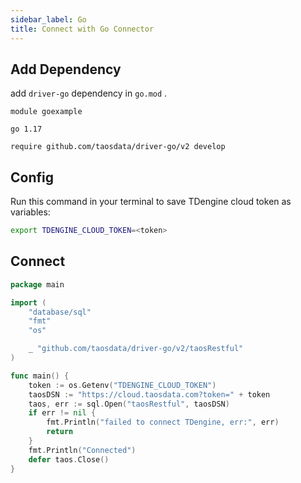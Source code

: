 ```yaml
---
sidebar_label: Go
title: Connect with Go Connector
---
```


## Add Dependency

add `driver-go` dependency in `go.mod` .

``` title="go.mod"
module goexample

go 1.17

require github.com/taosdata/driver-go/v2 develop
```

## Config

Run this command in your terminal to save TDengine cloud token as variables:

```bash
export TDENGINE_CLOUD_TOKEN=<token>
```

## Connect

```go
package main

import (
    "database/sql"
    "fmt"
    "os"

    _ "github.com/taosdata/driver-go/v2/taosRestful"
)

func main() {
    token := os.Getenv("TDENGINE_CLOUD_TOKEN")
    taosDSN := "https://cloud.taosdata.com?token=" + token
    taos, err := sql.Open("taosRestful", taosDSN)
    if err != nil {
        fmt.Println("failed to connect TDengine, err:", err)
        return
    }
    fmt.Println("Connected")
    defer taos.Close()
}
```